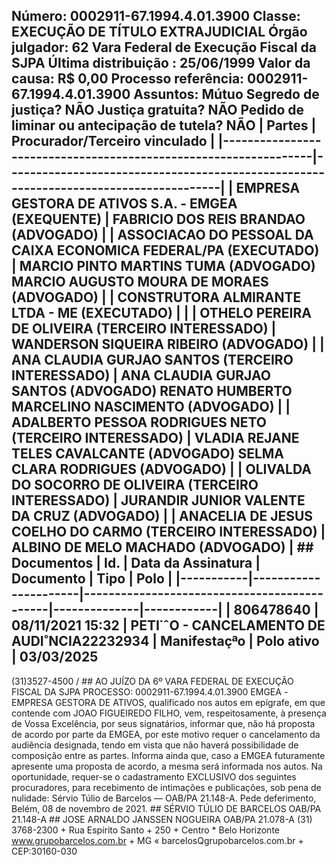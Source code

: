 ## Número: 0002911-67.1994.4.01.3900 Classe: EXECUÇÃO DE TÍTULO EXTRAJUDICIAL Órgão julgador: 62 Vara Federal de Execução Fiscal da SJPA Última distribuição : 25/06/1999 Valor da causa: R$ 0,00 Processo referência: 0002911-67.1994.4.01.3900 Assuntos: Mútuo Segredo de justiça? NÃO Justiça gratuita? NÃO Pedido de liminar ou antecipação de tutela? NÃO | Partes | Procurador/Terceiro vinculado | |-----------------------------------------------------------------|--------------------------------------------------------------------------------------| | EMPRESA GESTORA DE ATIVOS S.A. - EMGEA (EXEQUENTE) | FABRICIO DOS REIS BRANDAO (ADVOGADO) | | ASSOCIACAO DO PESSOAL DA CAIXA ECONOMICA FEDERAL/PA (EXECUTADO) | MARCIO PINTO MARTINS TUMA (ADVOGADO) MARCIO AUGUSTO MOURA DE MORAES (ADVOGADO) | | CONSTRUTORA ALMIRANTE LTDA - ME (EXECUTADO) | | | OTHELO PEREIRA DE OLIVEIRA (TERCEIRO INTERESSADO) | WANDERSON SIQUEIRA RIBEIRO (ADVOGADO) | | ANA CLAUDIA GURJAO SANTOS (TERCEIRO INTERESSADO) | ANA CLAUDIA GURJAO SANTOS (ADVOGADO) RENATO HUMBERTO MARCELINO NASCIMENTO (ADVOGADO) | | ADALBERTO PESSOA RODRIGUES NETO (TERCEIRO INTERESSADO) | VLADIA REJANE TELES CAVALCANTE (ADVOGADO) SELMA CLARA RODRIGUES (ADVOGADO) | | OLIVALDA DO SOCORRO DE OLIVEIRA (TERCEIRO INTERESSADO) | JURANDIR JUNIOR VALENTE DA CRUZ (ADVOGADO) | | ANACELIA DE JESUS COELHO DO CARMO (TERCEIRO INTERESSADO) | ALBINO DE MELO MACHADO (ADVOGADO) | ## Documentos | Id. | Data da Assinatura | Documento | Tipo | Polo | |-----------|----------------------|---------------------------------------------|--------------|------------| | 806478640 | 08/11/2021 15:32 | PETI˙ˆO - CANCELAMENTO DE AUDI˚NCIA22232934 | Manifestaçªo | Polo ativo | 03/03/2025

(31)3527-4500 / ## AO JUÍZO DA 6º VARA FEDERAL DE EXECUÇÃO FISCAL DA SJPA PROCESSO: 0002911-67.1994.4.01.3900 EMGEA -EMPRESA GESTORA DE ATIVOS, qualificado nos autos em epígrafe, em que contende com JOAO FIGUEIREDO FILHO, vem, respeitosamente, à presença de Vossa Excelência, por seus signatários, informar que, não há proposta de acordo por parte da EMGEA, por este motivo requer o cancelamento da audiência designada, tendo em vista que não haverá possibilidade de composição entre as partes. Informa ainda que, caso a EMGEA futuramente apresente uma proposta de acordo, a mesma será informada nos autos. Na oportunidade, requer-se o cadastramento EXCLUSIVO dos seguintes procuradores, para recebimento de intimações e publicações, sob pena de nulidade: Sérvio Túlio de Barcelos — OAB/PA 21.148-A. Pede deferimento, Belém, 08 de novembro de 2021. ## SÉRVIO TÚLIO DE BARCELOS OAB/PA 21.148-A ## JOSE ARNALDO JANSSEN NOGUEIRA OAB/PA 21.078-A (31) 3768-2300 + Rua Espírito Santo + 250 + Centro * Belo Horizonte www.grupobarcelos.com.br + MG « barcelosQgrupobarcelos.com.br + CEP:30160-030

